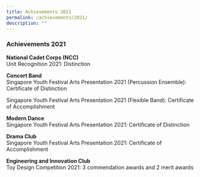 ```yaml
---
title: Achievements 2021
permalink: /achievements/2021/
description: ""
---
```

### Achievements 2021

**National Cadet Corps (NCC)**<br>
Unit Recognition 2021: Distinction

**Concert Band**<Br>
Singapore Youth Festival Arts Presentation 2021 (Percussion Ensemble): Certificate of Distinction

Singapore Youth Festival Arts Presentation 2021 (Flexible Band): Certificate of Accomplishment

**Modern Dance**<br>
Singapore Youth Festival Arts Presentation 2021: Certificate of Distinction

**Drama Club**<br>
Singapore Youth Festival Arts Presentation 2021: Certificate of Accomplishment

**Engineering and Innovation Club**<br>
Toy Design Competition 2021: 3 commendation awards and 2 merit awards
